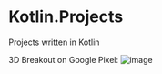 # Kotlin.Projects
Projects written in Kotlin

3D Breakout on Google Pixel:
![image](https://github.com/user-attachments/assets/f8e7e323-2229-477a-997a-bee7fb63c069)
